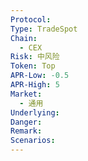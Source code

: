 ```yaml
---
Protocol: 
Type: TradeSpot
Chain:
  - CEX
Risk: 中风险
Token: Top
APR-Low: -0.5
APR-High: 5
Market:
  - 通用
Underlying: 
Danger: 
Remark: 
Scenarios:
---
```


